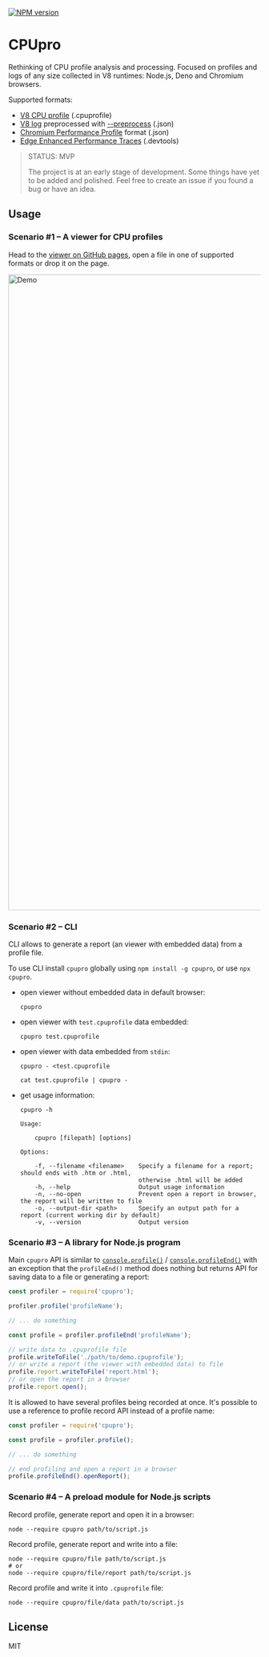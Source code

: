 [![NPM version](https://img.shields.io/npm/v/cpupro.svg)](https://www.npmjs.com/package/cpupro)

# CPUpro

Rethinking of CPU profile analysis and processing. Focused on profiles and logs of any size collected in V8 runtimes: Node.js, Deno and Chromium browsers.

Supported formats:

* [V8 CPU profile](https://nodejs.org/docs/latest/api/cli.html#--cpu-prof) (.cpuprofile)
* [V8 log](https://v8.dev/docs/profile) preprocessed with [--preprocess](https://v8.dev/docs/profile#web-ui-for---prof) (.json)
* [Chromium Performance Profile](https://developer.chrome.com/docs/devtools/performance/reference#save) format (.json)
* [Edge Enhanced Performance Traces](https://learn.microsoft.com/en-us/microsoft-edge/devtools-guide-chromium/experimental-features/share-traces) (.devtools)

> STATUS: MVP
>
> The project is at an early stage of development. Some things have yet to be added and polished. Feel free to create an issue if you found a bug or have an idea.

## Usage

### Scenario #1 – A viewer for CPU profiles

Head to the [viewer on GitHub pages](https://discoveryjs.github.io/cpupro/), open a file in one of supported formats or drop it on the page.

<img width="1267" alt="Demo" src="https://github.com/lahmatiy/cpupro/assets/270491/ea4d54b7-8d37-456a-8db3-628a1da7df3e">

### Scenario #2 – CLI

CLI allows to generate a report (an viewer with embedded data) from a profile file.

To use CLI install `cpupro` globally using `npm install -g cpupro`, or use `npx cpupro`.

- open viewer without embedded data in default browser:
  ```
  cpupro
  ```
- open viewer with `test.cpuprofile` data embedded:
  ```
  cpupro test.cpuprofile
  ```
- open viewer with data embedded from `stdin`:
  ```
  cpupro - <test.cpuprofile
  ```
  ```
  cat test.cpuprofile | cpupro -
  ```
- get usage information:
  ```
  cpupro -h
  ```
  ```
  Usage:
  
      cpupro [filepath] [options]
  
  Options:
  
      -f, --filename <filename>    Specify a filename for a report; should ends with .htm or .html,
                                   otherwise .html will be added
      -h, --help                   Output usage information
      -n, --no-open                Prevent open a report in browser, the report will be written to file
      -o, --output-dir <path>      Specify an output path for a report (current working dir by default)
      -v, --version                Output version
  ```

### Scenario #3 – A library for Node.js program

Main `cpupro` API is similar to [`console.profile()`](https://developer.mozilla.org/en-US/docs/Web/API/console/profile) / [`console.profileEnd()`](https://developer.mozilla.org/en-US/docs/Web/API/console/profileEnd) with an exception that the `profileEnd()` method does nothing but returns API for saving data to a file or generating a report:

```js
const profiler = require('cpupro');

profiler.profile('profileName');

// ... do something

const profile = profiler.profileEnd('profileName');

// write data to .cpuprofile file
profile.writeToFile('./path/to/demo.cpuprofile');
// or write a report (the viewer with embedded data) to file
profile.report.writeToFile('report.html');
// or open the report in a browser
profile.report.open();
```

It is allowed to have several profiles being recorded at once. It's possible to use a reference to profile record API instead of a profile name:

```js
const profiler = require('cpupro');

const profile = profiler.profile();

// ... do something

// end profiling and open a report in a browser
profile.profileEnd().openReport();
```

### Scenario #4 – A preload module for Node.js scripts

Record profile, generate report and open it in a browser:

```
node --require cpupro path/to/script.js
```

Record profile, generate report and write into a file:

```
node --require cpupro/file path/to/script.js
# or
node --require cpupro/file/report path/to/script.js
```

Record profile and write it into `.cpuprofile` file:

```
node --require cpupro/file/data path/to/script.js
```

## License

MIT
